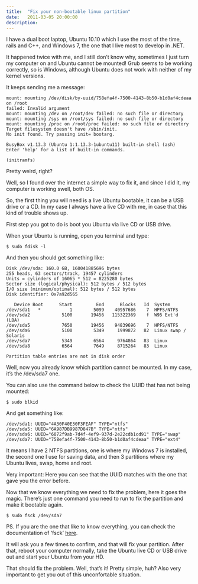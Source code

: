 ```yaml
---
title:  "Fix your non-bootable linux partition"
date:   2011-03-05 20:00:00
description:
---
```


I have a dual boot laptop, Ubuntu 10.10 which I use the most of the time, rails and C++, and Windows 7, the one that I live most to develop in .NET.

It happened twice with me, and I still don’t know why, sometimes I just turn my computer on and Ubuntu cannot be mounted! Grub seems to be working correctly, so is Windows, although Ubuntu does not work with neither of my kernel versions.

It keeps sending me a message:

```
mount: mounting /dev/disk/by-uuid/758efa4f-7500-4143-8b50-b1d0af4cdeaa on /root
failed: Invalid argument
mount: mounting /dev on /root/dev failed: no such file or directory
mount: mounting /sys on /root/sys failed: no such file or directory
mount: mounting /proc on /root/proc failed: no such file or directory
Target filesystem doesn't have /sbin/init.
No init found. Try passing init= bootarg.

BusyBox v1.13.3 (Ubuntu 1:1.13.3-1ubuntu11) built-in shell (ash)
Enter 'help' for a list of built-in commands.

(initramfs)
```

Pretty weird, right?

Well, so I found over the internet a simple way to fix it, and since I did it, my computer is working swell, both OS.

So, the first thing you will need is a live Ubuntu bootable, it can be a USB drive or a CD. In my case I always have a live CD with me, in case that this kind of trouble shows up.

First step you got to do is boot you Ubuntu via live CD or USB drive.

When your Ubuntu is running, open you terminal and type:

```
$ sudo fdisk -l
```

And then you should get something like:

```
Disk /dev/sda: 160.0 GB, 160041885696 bytes
255 heads, 63 sectors/track, 19457 cylinders
Units = cylinders of 16065 * 512 = 8225280 bytes
Sector size (logical/physical): 512 bytes / 512 bytes
I/O size (minimum/optimal): 512 bytes / 512 bytes
Disk identifier: 0x7a92d565

   Device Boot      Start         End      Blocks   Id  System
/dev/sda1   *           1        5099    40957686    7  HPFS/NTFS
/dev/sda2            5100       19456   115322369    f  W95 Ext'd (LBA)
/dev/sda5            7650       19456    94839696    7  HPFS/NTFS
/dev/sda6            5100        5349     1999872   82  Linux swap / Solaris
/dev/sda7            5349        6564     9764864   83  Linux
/dev/sda8            6564        7649     8715264   83  Linux

Partition table entries are not in disk order
```

Well, now you already know which partition cannot be mounted. In my case, it’s the /dev/sda7 one.

You can also use the command below to check the UUID that has not being mounted:

```
$ sudo blkid
```

And get something like:

```
/dev/sda1: UUID="4A30F40E30F3FEAF" TYPE="ntfs"
/dev/sda5: UUID="6A987DB9987D847B" TYPE="ntfs"
/dev/sda6: UUID="6072f9ab-7d4f-4ef9-937d-2e22cdb1cd91" TYPE="swap"
/dev/sda7: UUID="758efa4f-7500-4143-8b50-b1d0af4cdeaa" TYPE="ext4"
```

It means I have 2 NTFS partitions, one is where my Windows 7 is installed, the second one I use for saving data, and then 3 partitions where my Ubuntu lives, swap, home and root.

Very important: Here you can see that the UUID matches with the one that gave you the error before.

Now that we know everything we need to fix the problem, here it goes the magic. There’s just one command you need to run to fix the partition and make it bootable again.

```
$ sudo fsck /dev/sda7
```

PS. If you are the one that like to know everything, you can check the documentation of ‘fsck’ [here][fsck].

It will ask you a few times to confirm, and that will fix your partition. After that, reboot your computer normally, take the Ubuntu live CD or USB drive out and start your Ubuntu from your HD.

That should fix the problem.
Well, that’s it! Pretty simple, huh? Also very important to get you out of this unconfortable situation.

[fsck]: http://docs.freebsd.org/44doc/smm/03.fsck/paper.pdf
